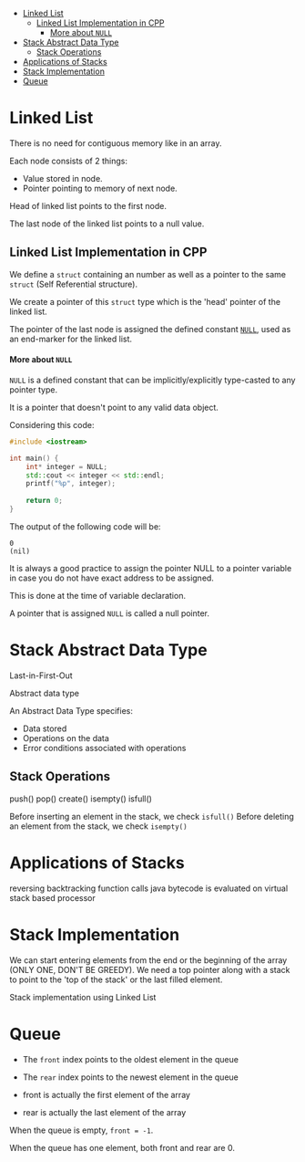 - [Linked List](#linked-list)
  - [Linked List Implementation in CPP](#linked-list-implementation-in-cpp)
      - [More about `NULL`](#more-about-null)
- [Stack Abstract Data Type](#stack-abstract-data-type)
  - [Stack Operations](#stack-operations)
- [Applications of Stacks](#applications-of-stacks)
- [Stack Implementation](#stack-implementation)
- [Queue](#queue)

# Linked List

There is no need for contiguous memory like in an array.

Each node consists of 2 things:
- Value stored in node. 
- Pointer pointing to memory of next node.

Head of linked list points to the first node.

The last node of the linked list points to a null value.

## Linked List Implementation in CPP

We define a `struct` containing an number as well as a pointer to the same `struct` (Self Referential structure).

We create a pointer of this `struct` type which is the 'head' pointer of the linked list.

The pointer of the last node is assigned the defined constant [`NULL`](#more-about-null), used as an end-marker for the linked list.

#### More about `NULL`

`NULL` is a defined constant that can be implicitly/explicitly type-casted to any pointer type. 

It is a pointer that doesn't point to any valid data object. 

Considering this code:
```cpp
#include <iostream>

int main() {
    int* integer = NULL;
    std::cout << integer << std::endl;
    printf("%p", integer);
    
    return 0;
}
```
The output of the following code will be:
```
0
(nil)
```

It is always a good practice to assign the pointer NULL to a pointer variable in case you do not have exact address to be assigned. 

This is done at the time of variable declaration. 

A pointer that is assigned `NULL` is called a null pointer.

# Stack Abstract Data Type

Last-in-First-Out

Abstract data type

An Abstract Data Type specifies:
- Data stored
- Operations on the data
- Error conditions associated with operations



## Stack Operations

push()
pop()
create()
isempty()
isfull()

Before inserting an element in the stack, we check `isfull()`
Before deleting an element from the stack, we check `isempty()`

# Applications of Stacks

reversing
backtracking
function calls
java bytecode is evaluated on virtual stack based processor

# Stack Implementation

We can start entering elements from the end or the beginning of the array (ONLY ONE, DON'T BE GREEDY).
We need a top pointer along with a stack to point to the 'top of the stack' or the last filled element.

Stack implementation using Linked List

# Queue

- The `front` index points to the oldest element in the queue
- The `rear` index points to the newest element in the queue

- front is actually the first element of the array
- rear is actually the last element of the array


When the queue is empty, `front = -1`.

When the queue has one element, both front and rear are 0.